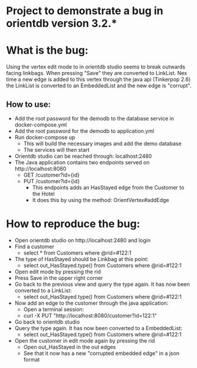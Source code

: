 # Project to demonstrate a bug in orientdb version 3.2.*

# What is the bug:
Using the vertex edit mode to in orientdb studio seems to break outwards facing linkbags.
When pressing "Save" they are converted to LinkList. 
Nex time a new edge is added to this vertex through the java api (Tinkerpop 2.6) the LinkList is converted to an EmbeddedList 
and the new edge is "corrupt". 

## How to use: 
* Add the root password for the demodb to the database service in docker-compose.yml
* Add the root password for the demodb to application.yml
* Run docker-compose up
  * This will build the necessary images and add the demo database
  * The services will then start
* Orientdb studio can be reached through: localhost:2480
* The Java application contains two endpoints served on http://localhost:8080
  * GET /customer?id={id}
  * PUT /customer?id={id}
    * This endpoints adds an HasStayed edge from the Customer to the Hotel
    * It does this by using the method: OrientVertex#addEdge

# How to reproduce the bug:
* Open orientdb studio on http://localhost:2480 and login
* Find a customer
  * select * from Customers where @rid=#122:1
* The type of HasStayed should be Linkbag at this point:
  * select out_HasStayed.type() from Customers where @rid=#122:1 
* Open edit mode by pressing the rid
* Press Save in the upper right corner
* Go back to the previous view and query the type again. It has now been converted to a LinkList:
  * select out_HasStayed.type() from Customers where @rid=#122:1 
* Now add an edge to the customer through the java application:
  * Open a terminal session:
  * curl -X PUT "http://localhost:8080/customer?id=122:1"
* Go back to orientdb studio
* Query the type again. It has now been converted to a EmbeddedList:
  * select out_HasStayed.type() from Customers where @rid=#122:1 
* Open the customer in edit mode again by pressing the rid
  * Open out_HasStayed in the out edges
  * See that it now has a new "corrupted embedded edge" in a json format
